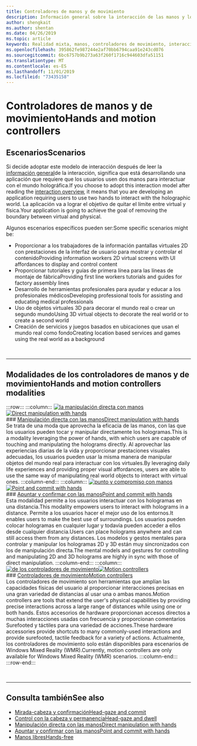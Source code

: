 ```yaml
---
title: Controladores de manos y de movimiento
description: Información general sobre la interacción de las manos y los controladores de movimiento
author: shengkait
ms.author: shentan
ms.date: 04/26/2019
ms.topic: article
keywords: Realidad mixta, manos, controladores de movimiento, interacción, diseño
ms.openlocfilehash: 395862fe987244e2af70bb6794caa91e243cd076
ms.sourcegitcommit: 6bc6757b9b273a63f260f1716c944603dfa51151
ms.translationtype: MT
ms.contentlocale: es-ES
ms.lasthandoff: 11/01/2019
ms.locfileid: "73435158"
---
```

# <a name="hands-and-motion-controllers"></a><span data-ttu-id="398b5-104">Controladores de manos y de movimiento</span><span class="sxs-lookup"><span data-stu-id="398b5-104">Hands and motion controllers</span></span>
## <a name="scenarios"></a><span data-ttu-id="398b5-105">Escenarios</span><span class="sxs-lookup"><span data-stu-id="398b5-105">Scenarios</span></span>
<span data-ttu-id="398b5-106">Si decide adoptar este modelo de interacción después de leer la [información general](interaction-fundamentals.md)de la interacción, significa que está desarrollando una aplicación que requiere que los usuarios usen dos manos para interactuar con el mundo holográfica.</span><span class="sxs-lookup"><span data-stu-id="398b5-106">If you choose to adopt this interaction model after reading the [interaction overview](interaction-fundamentals.md), it means that you are developing an application requiring users to use two hands to interact with the holographic world.</span></span> <span data-ttu-id="398b5-107">La aplicación va a lograr el objetivo de quitar el límite entre virtual y física.</span><span class="sxs-lookup"><span data-stu-id="398b5-107">Your application is going to achieve the goal of removing the boundary between virtual and physical.</span></span>

<span data-ttu-id="398b5-108">Algunos escenarios específicos pueden ser:</span><span class="sxs-lookup"><span data-stu-id="398b5-108">Some specific scenarios might be:</span></span>
* <span data-ttu-id="398b5-109">Proporcionar a los trabajadores de la información pantallas virtuales 2D con prestaciones de la interfaz de usuario para mostrar y controlar el contenido</span><span class="sxs-lookup"><span data-stu-id="398b5-109">Providing information workers 2D virtual screens with UI affordances to display and control content</span></span>
* <span data-ttu-id="398b5-110">Proporcionar tutoriales y guías de primera línea para las líneas de montaje de fábrica</span><span class="sxs-lookup"><span data-stu-id="398b5-110">Providing first line workers tutorials and guides for factory assembly lines</span></span>
* <span data-ttu-id="398b5-111">Desarrollo de herramientas profesionales para ayudar y educar a los profesionales médicos</span><span class="sxs-lookup"><span data-stu-id="398b5-111">Developing professional tools for assisting and educating medical professionals</span></span>  
* <span data-ttu-id="398b5-112">Uso de objetos virtuales 3D para decorar el mundo real o crear un segundo mundo</span><span class="sxs-lookup"><span data-stu-id="398b5-112">Using 3D virtual objects to decorate the real world or to create a second world</span></span> 
* <span data-ttu-id="398b5-113">Creación de servicios y juegos basados en ubicaciones que usan el mundo real como fondo</span><span class="sxs-lookup"><span data-stu-id="398b5-113">Creating location based services and games using the real world as a background</span></span>

<br>

---

## <a name="hands-and-motion-controllers-modalities"></a><span data-ttu-id="398b5-114">Modalidades de los controladores de manos y de movimiento</span><span class="sxs-lookup"><span data-stu-id="398b5-114">Hands and motion controllers modalities</span></span>

:::row:::
    :::column:::
       <span data-ttu-id="398b5-115">[![la manipulación directa con manos](images/hands-and-controllers-direct-manipulation.jpg)](direct-manipulation.md)</span><span class="sxs-lookup"><span data-stu-id="398b5-115">[![Direct manipulation with hands](images/hands-and-controllers-direct-manipulation.jpg)](direct-manipulation.md)</span></span><br>
       ### <a name="direct-manipulation-with-handsdirect-manipulationmdbr"></a>[<span data-ttu-id="398b5-116">Manipulación directa con las manos</span><span class="sxs-lookup"><span data-stu-id="398b5-116">Direct manipulation with hands</span></span>](direct-manipulation.md)<br>
       <span data-ttu-id="398b5-117">Se trata de una moda que aprovecha la eficacia de las manos, con las que los usuarios pueden tocar y manipular directamente los hologramas.</span><span class="sxs-lookup"><span data-stu-id="398b5-117">This is a modality leveraging the power of hands, with which users are capable of touching and manipulating the holograms directly.</span></span> <span data-ttu-id="398b5-118">Al aprovechar las experiencias diarias de la vida y proporcionar prestaciones visuales adecuadas, los usuarios pueden usar la misma manera de manipular objetos del mundo real para interactuar con los virtuales.</span><span class="sxs-lookup"><span data-stu-id="398b5-118">By leveraging daily life experiences and providing proper visual affordances, users are able to use the same way of manipulating real world objects to interact with virtual ones.</span></span>
    :::column-end:::
    :::column:::
       <span data-ttu-id="398b5-119">[![punto y compromiso con manos](images/hands-and-controllers-point-and-commit.jpg)](point-and-commit.md)</span><span class="sxs-lookup"><span data-stu-id="398b5-119">[![Point and commit with hands](images/hands-and-controllers-point-and-commit.jpg)](point-and-commit.md)</span></span><br>
        ### <a name="point-and-commit-with-handspoint-and-commitmdbr"></a>[<span data-ttu-id="398b5-120">Apuntar y confirmar con las manos</span><span class="sxs-lookup"><span data-stu-id="398b5-120">Point and commit with hands</span></span>](point-and-commit.md)<br>
        <span data-ttu-id="398b5-121">Esta modalidad permite a los usuarios interactuar con los hologramas en una distancia.</span><span class="sxs-lookup"><span data-stu-id="398b5-121">This modality empowers users to interact with holograms in a distance.</span></span> <span data-ttu-id="398b5-122">Permite a los usuarios hacer el mejor uso de los entornos.</span><span class="sxs-lookup"><span data-stu-id="398b5-122">It enables users to make the best use of surroundings.</span></span> <span data-ttu-id="398b5-123">Los usuarios pueden colocar hologramas en cualquier lugar y todavía pueden acceder a ellos desde cualquier distancia.</span><span class="sxs-lookup"><span data-stu-id="398b5-123">Users can place holograms anywhere and can still access them from any distances.</span></span> <span data-ttu-id="398b5-124">Los modelos y gestos mentales para controlar y manipular los hologramas 2D y 3D están muy sincronizados con los de manipulación directa.</span><span class="sxs-lookup"><span data-stu-id="398b5-124">The mental models and gestures for controlling and manipulating 2D and 3D holograms are highly in sync with those of direct manipulation.</span></span>
    :::column-end:::
    :::column:::
       <span data-ttu-id="398b5-125">[![de los controladores de movimiento](images/hands-and-controllers-motion-controllers.jpg)](motion-controllers.md)</span><span class="sxs-lookup"><span data-stu-id="398b5-125">[![Motion controllers](images/hands-and-controllers-motion-controllers.jpg)](motion-controllers.md)</span></span><br>
       ### <a name="motion-controllersmotion-controllersmdbr"></a>[<span data-ttu-id="398b5-126">Controladores de movimiento</span><span class="sxs-lookup"><span data-stu-id="398b5-126">Motion controllers</span></span>](motion-controllers.md)<br>
       <span data-ttu-id="398b5-127">Los controladores de movimiento son herramientas que amplían las capacidades físicas del usuario al proporcionar interacciones precisas en una gran variedad de distancias al usar una o ambas manos.</span><span class="sxs-lookup"><span data-stu-id="398b5-127">Motion controllers are tools that extend the user's physical capabilities by providing precise interactions across a large range of distances while using one or both hands.</span></span> <span data-ttu-id="398b5-128">Estos accesorios de hardware proporcionan accesos directos a muchas interacciones usadas con frecuencia y proporcionan comentarios Surefooted y táctiles para una variedad de acciones.</span><span class="sxs-lookup"><span data-stu-id="398b5-128">These hardware accessories provide shortcuts to many commonly-used interactions and provide surefooted, tactile feedback for a variety of actions.</span></span> <span data-ttu-id="398b5-129">Actualmente, los controladores de movimiento solo están disponibles para escenarios de Windows Mixed Reality (WMR).</span><span class="sxs-lookup"><span data-stu-id="398b5-129">Currently, motion controllers are only available for Windows Mixed Reality (WMR) scenarios.</span></span> 
    :::column-end:::
:::row-end:::

<br>

---

## <a name="see-also"></a><span data-ttu-id="398b5-130">Consulta también</span><span class="sxs-lookup"><span data-stu-id="398b5-130">See also</span></span>
* [<span data-ttu-id="398b5-131">Mirada-cabeza y confirmación</span><span class="sxs-lookup"><span data-stu-id="398b5-131">Head-gaze and commit</span></span>](gaze-and-commit.md)
* [<span data-ttu-id="398b5-132">Control con la cabeza y permanencia</span><span class="sxs-lookup"><span data-stu-id="398b5-132">Head-gaze and dwell</span></span>](gaze-and-dwell.md)
* [<span data-ttu-id="398b5-133">Manipulación directa con las manos</span><span class="sxs-lookup"><span data-stu-id="398b5-133">Direct manipulation with hands</span></span>](direct-manipulation.md)
* [<span data-ttu-id="398b5-134">Apuntar y confirmar con las manos</span><span class="sxs-lookup"><span data-stu-id="398b5-134">Point and commit with hands</span></span>](point-and-commit.md)
* [<span data-ttu-id="398b5-135">Manos libres</span><span class="sxs-lookup"><span data-stu-id="398b5-135">Hands-free</span></span>](hands-free.md)
